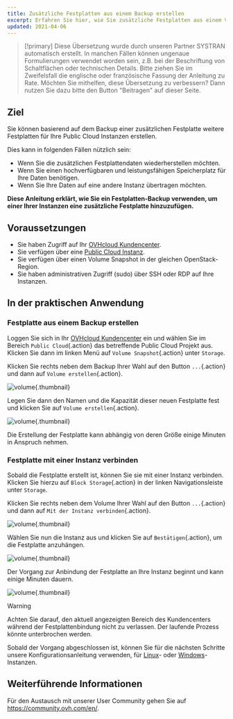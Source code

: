 ```yaml
---
title: Zusätzliche Festplatten aus einem Backup erstellen
excerpt: Erfahren Sie hier, wie Sie zusätzliche Festplatten aus einem Volume Snapshot erzeugen
updated: 2021-04-06
---
```


> [!primary]
> Diese Übersetzung wurde durch unseren Partner SYSTRAN automatisch erstellt. In manchen Fällen können ungenaue Formulierungen verwendet worden sein, z.B. bei der Beschriftung von Schaltflächen oder technischen Details. Bitte ziehen Sie im Zweifelsfall die englische oder französische Fassung der Anleitung zu Rate. Möchten Sie mithelfen, diese Übersetzung zu verbessern? Dann nutzen Sie dazu bitte den Button "Beitragen" auf dieser Seite.
>

## Ziel

Sie können basierend auf dem Backup einer zusätzlichen Festplatte weitere Festplatten für Ihre Public Cloud Instanzen erstellen.

Dies kann in folgenden Fällen nützlich sein:

- Wenn Sie die zusätzlichen Festplattendaten wiederherstellen möchten.
- Wenn Sie einen hochverfügbaren und leistungsfähigen Speicherplatz für Ihre Daten benötigen.
- Wenn Sie Ihre Daten auf eine andere Instanz übertragen möchten.

**Diese Anleitung erklärt, wie Sie ein Festplatten-Backup verwenden, um einer Ihrer Instanzen eine zusätzliche Festplatte hinzuzufügen.**

## Voraussetzungen

- Sie haben Zugriff auf Ihr [OVHcloud Kundencenter](/links/manager).
- Sie verfügen über eine [Public Cloud Instanz](https://www.ovhcloud.com/de/public-cloud).
- Sie verfügen über einen Volume Snapshot in der gleichen OpenStack-Region.
- Sie haben administrativen Zugriff (sudo) über SSH oder RDP auf Ihre Instanzen.

## In der praktischen Anwendung

### Festplatte aus einem Backup erstellen

Loggen Sie sich in Ihr [OVHcloud Kundencenter](/links/manager) ein und wählen Sie im Bereich `Public Cloud`{.action}  das betreffende Public Cloud Projekt aus. Klicken Sie dann im linken Menü auf `Volume Snapshot`{.action} unter `Storage`.

Klicken Sie rechts neben dem Backup Ihrer Wahl auf den Button `...`{.action} und dann auf `Volume erstellen`{.action}.

![volume](images/volume01.png){.thumbnail}

Legen Sie dann den Namen und die Kapazität dieser neuen Festplatte fest und klicken Sie auf `Volume erstellen`{.action}.

![volume](images/volume02.png){.thumbnail}

Die Erstellung der Festplatte kann abhängig von deren Größe einige Minuten in Anspruch nehmen.

### Festplatte mit einer Instanz verbinden

Sobald die Festplatte erstellt ist, können Sie sie mit einer Instanz verbinden. Klicken Sie hierzu auf `Block Storage`{.action} in der linken Navigationsleiste unter `Storage`.

Klicken Sie rechts neben dem Volume Ihrer Wahl auf den Button `...`{.action} und dann auf `Mit der Instanz verbinden`{.action}.

![volume](images/volume03.png){.thumbnail}

Wählen Sie nun die Instanz aus und klicken Sie auf `Bestätigen`{.action}, um die Festplatte anzuhängen.

![volume](images/volume04.png){.thumbnail}

Der Vorgang zur Anbindung der Festplatte an Ihre Instanz beginnt und kann einige Minuten dauern.

![volume](images/volume05.png){.thumbnail}

> [!warning]
Achten Sie darauf, den aktuell angezeigten Bereich des Kundencenters während der Festplattenbindung nicht zu verlassen. Der laufende Prozess könnte unterbrochen werden.
>

Sobald der Vorgang abgeschlossen ist, können Sie für die nächsten Schritte unsere Konfigurationsanleitung verwenden, für [Linux](/pages/public_cloud/compute/create_and_configure_an_additional_disk_on_an_instance#unter-linux)- oder [Windows](/pages/public_cloud/compute/create_and_configure_an_additional_disk_on_an_instance#unter-windows)-Instanzen.

## Weiterführende Informationen

Für den Austausch mit unserer User Community gehen Sie auf <https://community.ovh.com/en/>.
